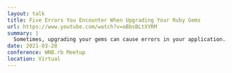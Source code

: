 ```yaml
---
layout: talk
title: Five Errors You Encounter When Upgrading Your Ruby Gems
url: https://www.youtube.com/watch?v=oBbsBLtXYRM
summary: |
  Sometimes, upgrading your gems can cause errors in your application. These errors pop up when you’re least expecting them, and they can often be categorized into common groups… kind of like Pokemon! In this talk, we’ll discuss five types of errors you might see while upgrading dependencies, as well as the techniques (or “moves”) we can use to solve them.
date: 2021-03-28
conference: WNB.rb Meetup
location: Virtual
---
```

